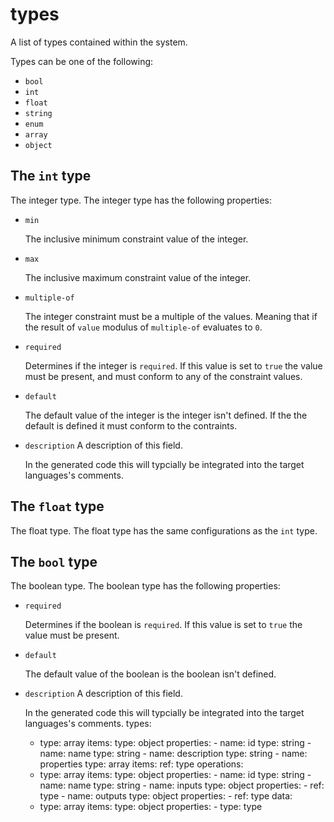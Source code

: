 # types
  
A list of types contained within the system.

Types can be one of the following:

- `bool`
- `int`
- `float`
- `string`
- `enum`
- `array`
- `object`

## The `int` type

The integer type. The integer type has the following properties:

- `min`
  
  The inclusive minimum constraint value of the integer.
- `max`
  
  The inclusive maximum constraint value of the integer.
- `multiple-of`
  
  The integer constraint must be a multiple of the values.  Meaning 
  that if the result of `value` modulus of `multiple-of` evaluates 
  to `0`.
- `required`
  
  Determines if the integer is `required`.  If this value is set to
  `true` the value must be present, and must conform to any of the
  constraint values.
- `default`
  
  The default value of the integer is the integer isn't defined.  If
  the the default is defined it must conform to the contraints.
- `description`
  A description of this field.

  In the generated code this will typcially be integrated into the 
  target languages's comments.

## The `float` type

The float type. The float type has the same configurations as the `int`
type.


## The `bool` type

The boolean type. The boolean type has the following properties:

- `required`
  
  Determines if the boolean is `required`.  If this value is set to
  `true` the value must be present.
- `default`
  
  The default value of the boolean is the boolean isn't defined.
- `description`
  A description of this field.

  In the generated code this will typcially be integrated into the 
  target languages's comments.
types:
    -   type: array
        items:
            type: object
            properties:
                -   name: id
                    type: string
                -   name: name
                    type: string
                -   name: description
                    type: string
                -   name: properties
                    type: array
                    items:
                        ref: type
operations:
    -   type: array
        items:
            type: object
            properties:
                -   name: id
                    type: string
                -   name: name
                    type: string
                -   name: inputs
                    type: object
                    properties:
                        -   ref: type
                -   name: outputs
                    type: object
                    properties:
                        -   ref: type
data:
    -   type: array
        items:
            type: object
            properties:
                -   type: type
                    
            